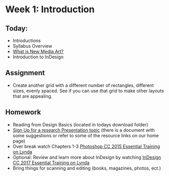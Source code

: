 # Week 1: Introduction

## Today:
- Introductions
- Syllabus Overview
- [What is New Media Art?](https://docs.google.com/presentation/d/1EHKHx8vumIrpwwL1pk0UVgQTecqyMr_A7dO-W3N3UN4/edit?usp=sharing)
- Introduction to InDesign

## Assignment
- Create another grid with a different number of rectangles, different sizes, evenly spaced. See if you can use that grid to make other layouts that are appealing.

## Homework
- Reading from Design Basics (located in todays download folder)
- [Sign Up for a research Presentation topic](https://docs.google.com/spreadsheets/d/1I5T7kbH9z3262R3UqnX7wICi2UpmBcDxdqy8LxYRAiA/edit?usp=sharing) (there is a document with some suggestions or refer to some of the resource links on our home page)
- Over break watch Chapters 1-3 [Photoshop CC 2015 Essential Training on Lynda](https://www.lynda.com/Photoshop-tutorials/Photoshop-CC-Essential-Training-2015/372339-2.html?srchtrk=index%3a3%0alinktypeid%3a2%0aq%3aphotoshop+cc%0apage%3a1%0as%3arelevance%0asa%3atrue%0aproducttypeid%3a2)
- Optional: Review and learn more about InDesign by watching [InDesign CC 2017 Essential Training on Lynda](https://www.lynda.com/InDesign-tutorials/Importing-graphics/466174/559628-4.html?srchtrk=index%3a5%0alinktypeid%3a2%0aq%3aindesign+cc%0apage%3a1%0as%3arelevance%0asa%3atrue%0aproducttypeid%3a2)
- Bring things for scanning and editing (books, magazines, photos, ect.) 

